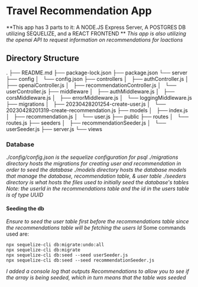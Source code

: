 # **Travel Recommendation App**
**This app has 3 parts to it: A NODE.JS Express Server, A POSTGRES DB utilizing SEQUELIZE, and a REACT FRONTEND **
*This app is also utilizing the openai API to request information on recommendations for loactions*
## **Directory Structure**
.
├── README.md
├── package-lock.json
├── package.json
└── server
    ├── config
    │   └── config.json
    ├── controllers
    │   ├── authController.js
    │   ├── openaiController.js
    │   ├── recommendationController.js
    │   └── userController.js
    ├── middleware
    │   ├── authMiddleware.js
    │   ├── corsMiddleware.js
    │   ├── errorMiddleware.js
    │   └── loggingMiddleware.js
    ├── migrations
    │   ├── 20230428201254-create-user.js
    │   └── 20230428201319-create-recommendation.js
    ├── models
    │   ├── index.js
    │   ├── recommendation.js
    │   └── user.js
    ├── public
    ├── routes
    │   └── routes.js
    ├── seeders
    │   ├── recommendationSeeder.js
    │   └── userSeeder.js
    ├── server.js
    └── views
### Database
*./config/config.json is the sequelize configuration for psql*
*./migrations directory hosts the migrations for creating user and recommendation in order to seed the database*
*./models directory hosts the database models that manage the database, recommendation table, & user table*
*./seeders directory is what hosts the files used to initially seed the database's tables*
*Note: the userId in the recommendations table and the id in the users table is of type UUID*
#### Seeding the db
*Ensure to seed the user table first before the recommendations table since the recommendations table will be fetching the users Id*
Some commands used are:
```
npx sequelize-cli db:migrate:undo:all
npx sequelize-cli db:migrate
npx sequelize-cli db:seed --seed userSeeder.js
npx sequelize-cli db:seed --seed recommendationSeeder.js
```
*I added a console log that outputs Recommendations to allow you to see if the array is being seeded, which in turn means that the table was seeded*